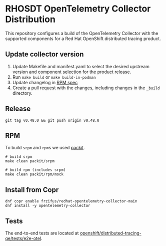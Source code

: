 # RHOSDT OpenTelemetry Collector Distribution

This repository configures a build of the OpenTelemetry Collector with the supported components for a Red Hat OpenShift distributed tracing product.

## Update collector version

1. Update Makefile and manifest.yaml to select the desired upstream version and component selection for the product release. 
1. Run `make build` or `make build-in-podman`
1. Update changelog in [RPM spec](./opentelemetry-collector.spec.in)
1. Create a pull request with the changes, including changes in the `_build` directory.

## Release

```
git tag v0.48.0 && git push origin v0.48.0
```

## RPM

To build `srpm` and `rpm`s we used [packit](https://packit.dev/).

```
# build srpm 
make clean packit/srpm

# build rpm (includes srpm)
make clean packit/rpm/mock
```

## Install from Copr

```
dnf copr enable frzifus/redhat-opentelemetry-collector-main 
dnf install -y opentelemetry-collector
```

## Tests

The end-to-end tests are located at [openshift/distributed-tracing-qe/tests/e2e-otel](https://github.com/openshift/distributed-tracing-qe/tree/main/tests/e2e-otel).